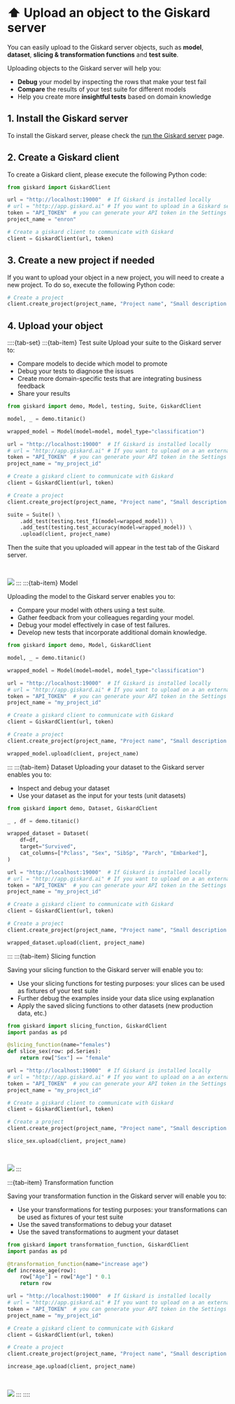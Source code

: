 # ⬆️ Upload an object to the Giskard server

You can easily upload to the Giskard server objects, such as **model**, **dataset**, **slicing & transformation functions** and **test suite**.

Uploading objects to the Giskard server will help you:

* **Debug** your model by inspecting the rows that make your test fail
* **Compare** the results of your test suite for different models
* Help you create more **insightful tests** based on domain knowledge

## 1. Install the Giskard server

To install the Giskard server, please check the [run the Giskard server](../installation_app/index.rst) page.

## 2. Create a Giskard client

To create a Giskard client, please execute the following Python code:

```python
from giskard import GiskardClient

url = "http://localhost:19000"  # If Giskard is installed locally
# url = "http://app.giskard.ai" # If you want to upload in a Giskard server
token = "API_TOKEN"  # you can generate your API token in the Settings tab of the Giskard application
project_name = "enron"

# Create a giskard client to communicate with Giskard
client = GiskardClient(url, token)
```

## 3. Create a new project if needed

If you want to upload your object in a new project, you will need to create a new project. To do so, execute the following Python code:

```python
# Create a project
client.create_project(project_name, "Project name", "Small description of the project")
```

## 4. Upload your object

::::{tab-set}
:::{tab-item} Test suite
Upload your suite to the Giskard server to:
* Compare models to decide which model to promote
* Debug your tests to diagnose the issues
* Create more domain-specific tests that are integrating business feedback
* Share your results

```python
from giskard import demo, Model, testing, Suite, GiskardClient

model, _ = demo.titanic()

wrapped_model = Model(model=model, model_type="classification")

url = "http://localhost:19000"  # If Giskard is installed locally
# url = "http://app.giskard.ai" # If you want to upload on a an external Giskard server
token = "API_TOKEN"  # you can generate your API token in the Settings tab of the Giskard application
project_name = "my_project_id"

# Create a giskard client to communicate with Giskard
client = GiskardClient(url, token)

# Create a project
client.create_project(project_name, "Project name", "Small description of the project")

suite = Suite() \
    .add_test(testing.test_f1(model=wrapped_model)) \
    .add_test(testing.test_accuracy(model=wrapped_model)) \
    .upload(client, project_name)

```

Then the suite that you uploaded will appear in the test tab of the Giskard server.

<br>

  ![](/_static/test_suite_example.png)
:::
:::{tab-item} Model

Uploading the model to the Giskard server enables you to:
* Compare your model with others using a test suite.
* Gather feedback from your colleagues regarding your model.
* Debug your model effectively in case of test failures.
* Develop new tests that incorporate additional domain knowledge.

```python
from giskard import demo, Model, GiskardClient

model, _ = demo.titanic()

wrapped_model = Model(model=model, model_type="classification")

url = "http://localhost:19000"  # If Giskard is installed locally
# url = "http://app.giskard.ai" # If you want to upload on a an external Giskard server
token = "API_TOKEN"  # you can generate your API token in the Settings tab of the Giskard application
project_name = "my_project_id"

# Create a giskard client to communicate with Giskard
client = GiskardClient(url, token)

# Create a project
client.create_project(project_name, "Project name", "Small description of the project")

wrapped_model.upload(client, project_name)
```

:::
:::{tab-item} Dataset
Uploading your dataset to the Giskard server enables you to:
* Inspect and debug your dataset
* Use your dataset as the input for your tests (unit datasets)

```python
from giskard import demo, Dataset, GiskardClient

_ , df = demo.titanic()

wrapped_dataset = Dataset(
    df=df,
    target="Survived",
    cat_columns=["Pclass", "Sex", "SibSp", "Parch", "Embarked"],
)

url = "http://localhost:19000"  # If Giskard is installed locally
# url = "http://app.giskard.ai" # If you want to upload on a an external Giskard server
token = "API_TOKEN"  # you can generate your API token in the Settings tab of the Giskard application
project_name = "my_project_id"

# Create a giskard client to communicate with Giskard
client = GiskardClient(url, token)

# Create a project
client.create_project(project_name, "Project name", "Small description of the project")

wrapped_dataset.upload(client, project_name)
```

:::
:::{tab-item} Slicing function

Saving your slicing function to the Giskard server will enable you to:
* Use your slicing functions for testing purposes: your slices can be used as fixtures of your test suite
* Further debug the examples inside your data slice using explanation
* Apply the saved slicing functions to other datasets (new production data, etc.)
  
```python
from giskard import slicing_function, GiskardClient
import pandas as pd

@slicing_function(name="females")
def slice_sex(row: pd.Series):
    return row["Sex"] == "female"

url = "http://localhost:19000"  # If Giskard is installed locally
# url = "http://app.giskard.ai" # If you want to upload on a an external Giskard server
token = "API_TOKEN"  # you can generate your API token in the Settings tab of the Giskard application
project_name = "my_project_id"

# Create a giskard client to communicate with Giskard
client = GiskardClient(url, token)

# Create a project
client.create_project(project_name, "Project name", "Small description of the project")

slice_sex.upload(client, project_name)
```
<br>

  ![](/_static/catalog_slice.png)
:::

:::{tab-item} Transformation function

Saving your transformation function in the Giskard server will enable you to:
* Use your transformations for testing purposes: your transformations can be used as fixtures of your test suite
* Use the saved transformations to debug your dataset
* Use the saved transformations to augment your dataset
  
```python
from giskard import transformation_function, GiskardClient
import pandas as pd

@transformation_function(name="increase age")
def increase_age(row):
    row["Age"] = row["Age"] * 0.1
    return row

url = "http://localhost:19000"  # If Giskard is installed locally
# url = "http://app.giskard.ai" # If you want to upload on a an external Giskard server
token = "API_TOKEN"  # you can generate your API token in the Settings tab of the Giskard application
project_name = "my_project_id"

# Create a giskard client to communicate with Giskard
client = GiskardClient(url, token)

# Create a project
client.create_project(project_name, "Project name", "Small description of the project")

increase_age.upload(client, project_name)
```
<br>

  ![](/_static/catalog_transfo.png)
:::
::::
